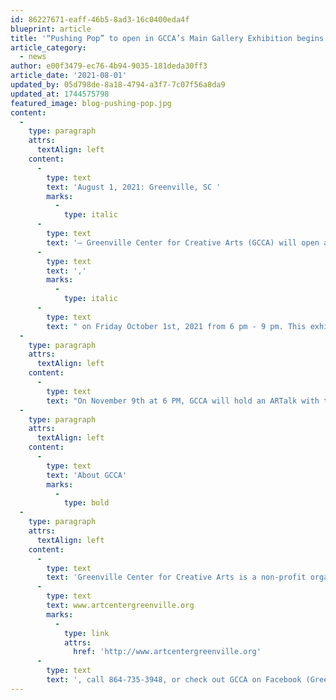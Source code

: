 ```yaml
---
id: 86227671-eaff-46b5-8ad3-16c0400eda4f
blueprint: article
title: '“Pushing Pop” to open in GCCA’s Main Gallery Exhibition begins First Friday, October 1st'
article_category:
  - news
author: e00f3479-ec76-4b94-9035-181deda30ff3
article_date: '2021-08-01'
updated_by: 05d798de-8a18-4794-a3f7-7c07f56a8da9
updated_at: 1744575798
featured_image: blog-pushing-pop.jpg
content:
  -
    type: paragraph
    attrs:
      textAlign: left
    content:
      -
        type: text
        text: 'August 1, 2021: Greenville, SC '
        marks:
          -
            type: italic
      -
        type: text
        text: '– Greenville Center for Creative Arts (GCCA) will open a new Main Gallery exhibition, Pushing Pop'
      -
        type: text
        text: ','
        marks:
          -
            type: italic
      -
        type: text
        text: " on Friday October 1st, 2021 from 6 pm - 9 pm. This exhibition will be located in the Main Gallery and will be on display until November 24th, 2021. In Pushing Pop, thirteen artists from Upstate South Carolina revisit the Pop Art movement. These multi-generational artists explore the original movement while integrating contemporary insights. The featured artists are John Acorn, A-N-D, Kent Ambler, Larry Bennett, Adam Burgess, Patricia Crandall, Kymberly Day, Peggy Tanner Day, Steve Garner, Diane Hopkins Hughs, Gary Huntoon, Carey Morton, & Ryan Roth.\_"
  -
    type: paragraph
    attrs:
      textAlign: left
    content:
      -
        type: text
        text: "On November 9th at 6 PM, GCCA will hold an ARTalk with the exhibiting artists in association with the Pushing Pop exhibition.\_"
  -
    type: paragraph
    attrs:
      textAlign: left
    content:
      -
        type: text
        text: 'About GCCA'
        marks:
          -
            type: bold
  -
    type: paragraph
    attrs:
      textAlign: left
    content:
      -
        type: text
        text: 'Greenville Center for Creative Arts is a non-profit organization that aims to enrich the cultural fabric of the community through visual arts promotion, education, and inspiration. For more information, visit '
      -
        type: text
        text: www.artcentergreenville.org
        marks:
          -
            type: link
            attrs:
              href: 'http://www.artcentergreenville.org'
      -
        type: text
        text: ', call 864-735-3948, or check out GCCA on Facebook (Greenville Center for Creative Arts) & Instagram (@artcentergvl).'
---
```

